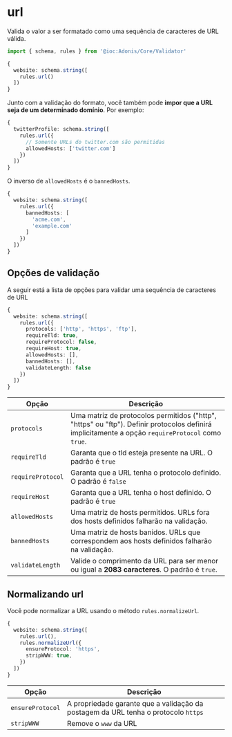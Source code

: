 # url

Valida o valor a ser formatado como uma sequência de caracteres de URL válida.

```ts
import { schema, rules } from '@ioc:Adonis/Core/Validator'

{
  website: schema.string([
    rules.url()
  ])
}
```

Junto com a validação do formato, você também pode **impor que a URL seja de um determinado domínio**. Por exemplo:

```ts
{
  twitterProfile: schema.string([
    rules.url({
      // Somente URLs do twitter.com são permitidas
      allowedHosts: ['twitter.com']
    })
  ])
}
```

O inverso de `allowedHosts` é o `bannedHosts`.

```ts
{
  website: schema.string([
    rules.url({
      bannedHosts: [
        'acme.com',
        'example.com'
      ]
    })
  ])
}
```

## Opções de validação

A seguir está a lista de opções para validar uma sequência de caracteres de URL

```ts
{
  website: schema.string([
    rules.url({
      protocols: ['http', 'https', 'ftp'],
      requireTld: true,
      requireProtocol: false,
      requireHost: true,
      allowedHosts: [],
      bannedHosts: [],
      validateLength: false
    })
  ])
}
```

| Opção             | Descrição         |
|-------------------|-------------------|
| `protocols`       | Uma matriz de protocolos permitidos ("http", "https" ou "ftp"). Definir protocolos definirá implicitamente a opção `requireProtocol` como `true`. |
| `requireTld`      | Garanta que o tld esteja presente na URL. O padrão é `true` |
| `requireProtocol` | Garanta que a URL tenha o protocolo definido. O padrão é `false` |
| `requireHost`     | Garanta que a URL tenha o host definido. O padrão é `true` |
| `allowedHosts`    | Uma matriz de hosts permitidos. URLs fora dos hosts definidos falharão na validação. |
| `bannedHosts`     | Uma matriz de hosts banidos. URLs que correspondem aos hosts definidos falharão na validação. |
| `validateLength`  | Valide o comprimento da URL para ser menor ou igual a **2083 caracteres**. O padrão é `true`. |

## Normalizando url
Você pode normalizar a URL usando o método `rules.normalizeUrl`.

```ts
{
  website: schema.string([
    rules.url(),
    rules.normalizeUrl({
      ensureProtocol: 'https',
      stripWWW: true,
    })
  ])
}
```

| Opção   | Descrição |
|--------|-------------|
| `ensureProtocol`  | A propriedade garante que a validação da postagem da URL tenha o protocolo `https` |
| `stripWWW`        | Remove o `www` da URL |
